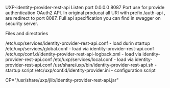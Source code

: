 UXP-identity-provider-rest-api
    Listen port 0.0.0.0 8087 
    Port use for provide authentication OAuth2 API.
    In original producat all URI with prefix /auth-api , are redirect to port 8087.
    Full api specification you can  find in swagger on security server.

Files and directories

/etc/uxp/services/identity-provider-rest-api.conf - load durin startup 
/etc/uxp/services/global.conf - load via identity-provider-rest-api.conf
/etc/uxp/conf.d/identity-provider-rest-api-logback.xml - load via identity-provider-rest-api.conf
/etc/uxp/services/local.conf - load via identity-provider-rest-api.conf
/usr/share/uxp/bin/identity-provider-rest-api.sh - startup script
/etc/uxp/conf.d/identity-provider.ini - configuration script

CP="/usr/share/uxp/jlib/identity-provider-rest-api.jar"